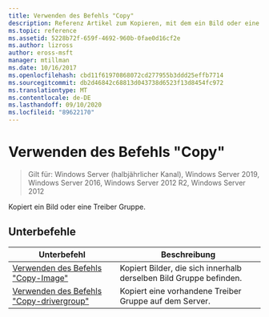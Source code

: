 ```yaml
---
title: Verwenden des Befehls "Copy"
description: Referenz Artikel zum Kopieren, mit dem ein Bild oder eine Treiber Gruppe kopiert wird.
ms.topic: reference
ms.assetid: 5228b72f-659f-4692-960b-0fae0d16cf2e
ms.author: lizross
author: eross-msft
manager: mtillman
ms.date: 10/16/2017
ms.openlocfilehash: cbd11f61970868072cd277955b3ddd25effb7714
ms.sourcegitcommit: db2d46842c68813d043738d6523f13d8454fc972
ms.translationtype: MT
ms.contentlocale: de-DE
ms.lasthandoff: 09/10/2020
ms.locfileid: "89622170"
---
```

# <a name="using-the-copy-command"></a>Verwenden des Befehls "Copy"

> Gilt für: Windows Server (halbjährlicher Kanal), Windows Server 2019, Windows Server 2016, Windows Server 2012 R2, Windows Server 2012

Kopiert ein Bild oder eine Treiber Gruppe.

## <a name="subcommands"></a>Unterbefehle
|Unterbefehl|Beschreibung|
|-------|--------|
|[Verwenden des Befehls "Copy-Image"](using-the-copy-image-command.md)|Kopiert Bilder, die sich innerhalb derselben Bild Gruppe befinden.|
|[Verwenden des Befehls "Copy-drivergroup"](using-the-copy-drivergroup-command.md)|Kopiert eine vorhandene Treiber Gruppe auf dem Server.|
